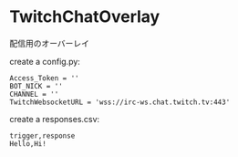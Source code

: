 # TwitchChatOverlay
配信用のオーバーレイ

create a config.py:
```
Access_Token = ''
BOT_NICK = ''
CHANNEL = ''
TwitchWebsocketURL = 'wss://irc-ws.chat.twitch.tv:443'
```

create a responses.csv:
```
trigger,response
Hello,Hi!
```